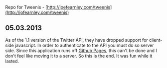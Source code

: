 Repo for Tweenis - [http://joefearnley.com/tweenis](http://jofearnley.com/tweenis)

05.03.2013
------------

As of the 1.1 version of the Twitter API, they have dropped support for
client-side javascript. In order to authenticate to the API you must do
so server side. Since this application runs off [Github
Pages](http://pages.github.com/), this can't be done and I don't feel
like moving it to a server. So this is the end. It was fun while it
lasted. 

